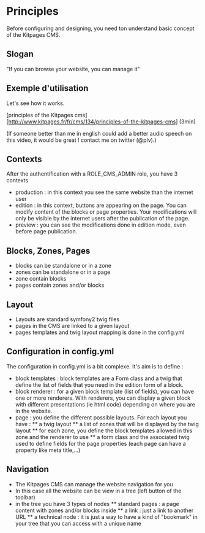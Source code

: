 Principles
==========

Before configuring and designing, you need ton understand basic concept of the Kitpages CMS.

Slogan
------

"If you can browse your website, you can manage it"

Exemple d'utilisation
---------------------

Let's see how it works.

[principles of the Kitpages cms][http://www.kitpages.fr/fr/cms/134/principles-of-the-kitpages-cms] (3min)

(If someone better than me in english could add a better audio speech on this video, it would be great ! contact me on twitter (@plv).)

Contexts
--------
After the authentification with a ROLE_CMS_ADMIN role, you have 3 contexts

* production : in this context you see the same website than the internet user
* edition : in this context, buttons are appearing on the page. You can modify content of the blocks or page properties.
Your modifications will only be visible by the internet users after the publication of the page.
* preview : you can see the modifications done in edition mode, even before page publication.

Blocks, Zones, Pages
--------------------

* blocks can be standalone or in a zone
* zones can be standalone or in a page
* zone contain blocks
* pages contain zones and/or blocks

Layout
------

* Layouts are standard symfony2 twig files
* pages in the CMS are linked to a given layout
* pages templates and twig layout mapping is done in the config.yml

Configuration in config.yml
---------------------------

The configuration in config.yml is a bit complexe. It's aim is to define :

* block templates : block templates are a Form class and a twig that define the list of fields that you need in the
edition form of a block.
* block renderer : for a given block template (list of fields), you can have one or more renderers. With renderers,
you can display a given block with different presentations (ie html code) depending on where you are in the website.
* page : you define the different possible layouts. For each layout you have :
** a twig layout
** a list of zones that will be displayed by the twig layout
** for each zone, you define the block templates allowed in this zone and the renderer to use
** a form class and the associated twig used to define fields for the page properties (each page can have a property like meta title,...)


Navigation
----------

* The Kitpages CMS can manage the website navigation for you
* In this case all the website can be view in a tree (left button of the toolbar)
* in the tree you have 3 types of nodes
** standard pages : a page content with zones and/or blocks inside
** a link : just a link to another URL
** a technical node : it is just a way to have a kind of "bookmark" in your tree that you can access with a unique name

